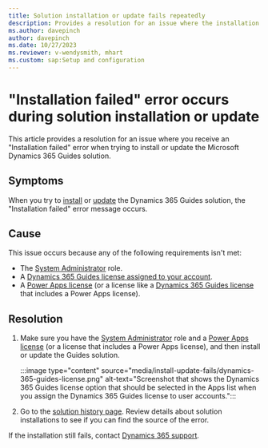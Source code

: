 ```yaml
---
title: Solution installation or update fails repeatedly
description: Provides a resolution for an issue where the installation or update of the Dynamics 365 Guides solution fails.
ms.author: davepinch
author: davepinch
ms.date: 10/27/2023
ms.reviewer: v-wendysmith, mhart
ms.custom: sap:Setup and configuration
---
```

# "Installation failed" error occurs during solution installation or update

This article provides a resolution for an issue where you receive an "Installation failed" error when trying to install or update the Microsoft Dynamics 365 Guides solution.

## Symptoms

When you try to [install](/dynamics365/mixed-reality/guides/setup-step-two) or [update](/dynamics365/mixed-reality/guides/upgrade) the Dynamics 365 Guides solution, the "Installation failed" error message occurs.

## Cause

This issue occurs because any of the following requirements isn't met:

- The [System Administrator](/power-platform/admin/database-security) role.
- A [Dynamics 365 Guides license assigned to your account](/dynamics365/mixed-reality/guides/add-users#assign-a-dynamics-365-guides-license-to-an-existing-user).
- A [Power Apps license](/power-platform/admin/signup-question-and-answer) (or a license like a [Dynamics 365 Guides license](/dynamics365/mixed-reality/guides/setup-step-one) that includes a Power Apps license).

## Resolution

1. Make sure you have the [System Administrator](/power-platform/admin/database-security) role and a [Power Apps license](/power-platform/admin/signup-question-and-answer) (or a license that includes a Power Apps license), and then install or update the Guides solution.

   :::image type="content" source="media/install-update-fails/dynamics-365-guides-license.png" alt-text="Screenshot that shows the Dynamics 365 Guides license option that should be selected in the Apps list when you assign the Dynamics 365 Guides license to user accounts.":::

1. Go to the [solution history page](/power-apps/maker/data-platform/solution-history). Review details about solution installations to see if you can find the source of the error.

If the installation still fails, contact [Dynamics 365 support](https://dynamics.microsoft.com/support/).
